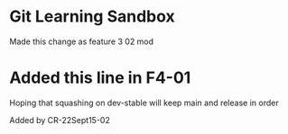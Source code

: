 # Git Learning Sandbox
 Made this change as feature 3 02 mod

# Added this line in F4-01
Hoping that squashing on dev-stable will keep main and release in order

Added by CR-22Sept15-02
